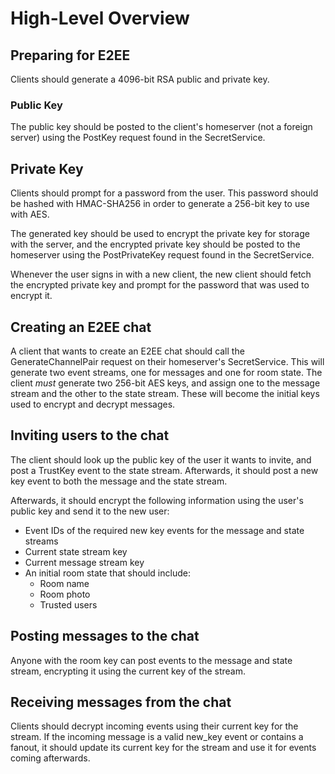# High-Level Overview

## Preparing for E2EE

Clients should generate a 4096-bit RSA public and private key.

### Public Key

The public key should be posted to the client's homeserver (not a foreign server) using the PostKey request found in the SecretService.

## Private Key

Clients should prompt for a password from the user. This password should be hashed with HMAC-SHA256 in order to generate a 256-bit key to use with AES.

The generated key should be used to encrypt the private key for storage with the server, and the encrypted private key should be posted to the homeserver using the PostPrivateKey request found in the SecretService.

Whenever the user signs in with a new client, the new client should fetch the encrypted private key and prompt for the password that was used to encrypt it.

## Creating an E2EE chat

A client that wants to create an E2EE chat should call the GenerateChannelPair request on their homeserver's SecretService. This will generate two event streams, one for messages and one for room state.
The client *must* generate two 256-bit AES keys, and assign one to the message stream and the other to the state stream.
These will become the initial keys used to encrypt and decrypt messages.

## Inviting users to the chat

The client should look up the public key of the user it wants to invite, and post a TrustKey event to the state stream.
Afterwards, it should post a new key event to both the message and the state stream.

Afterwards, it should encrypt the following information using the user's public key and send it to the new user:
- Event IDs of the required new key events for the message and state streams
- Current state stream key
- Current message stream key
- An initial room state that should include:
  - Room name
  - Room photo
  - Trusted users

## Posting messages to the chat

Anyone with the room key can post events to the message and state stream, encrypting it using the current key of the stream.

## Receiving messages from the chat

Clients should decrypt incoming events using their current key for the stream. If the incoming message is a valid new_key event or contains a fanout, it should update its current key for the stream and use it for events coming afterwards.
